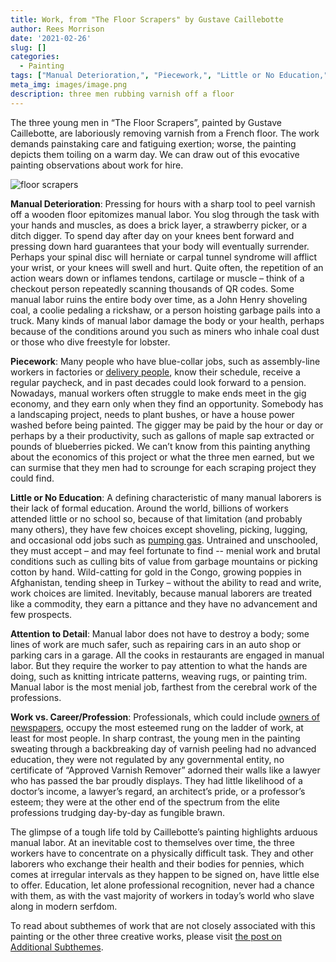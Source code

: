 ```yaml
---
title: Work, from "The Floor Scrapers" by Gustave Caillebotte
author: Rees Morrison
date: '2021-02-26'
slug: []
categories:
  - Painting
tags: ["Manual Deterioration,", "Piecework,", "Little or No Education,", "Attention to Detail,", "Work vs. Career/Profession", ]
meta_img: images/image.png
description: three men rubbing varnish off a floor
---
```


The three young men in “The Floor Scrapers”, painted by Gustave Caillebotte, are laboriously removing varnish from a French floor.  The work demands painstaking care and fatiguing exertion; worse, the painting depicts them toiling on a warm day.  We can draw out of this evocative painting observations about work for hire.

![floor scrapers](/media/WorkScrapers.png)

**Manual Deterioration**:  Pressing for hours with a sharp tool to peel varnish off a wooden floor epitomizes manual labor.  You slog through the task with your hands and muscles, as does a brick layer, a strawberry picker, or a ditch digger.  To spend day after day on your knees bent forward and pressing down hard guarantees that your body will eventually surrender. Perhaps your spinal disc will herniate or carpal tunnel syndrome will afflict your wrist, or your knees will swell and hurt.   Quite often, the repetition of an action wears down or inflames tendons, cartilage or muscle – think of a checkout person repeatedly scanning thousands of QR codes.  Some manual labor ruins the entire body over time, as a John Henry shoveling coal, a coolie pedaling a rickshaw, or a person hoisting garbage pails into a truck. Many kinds of manual labor damage the body or your health, perhaps because of the conditions around you such as miners who inhale coal dust or those who dive freestyle for lobster.  

**Piecework**: Many people who have blue-collar jobs, such as assembly-line workers in factories or [delivery people](https://themesfromart.com/blog/2021-02-26-worksnowy/worksnowy/), know their schedule, receive a regular paycheck, and in past decades could look forward to a pension. Nowadays, manual workers often struggle to make ends meet in the gig economy, and they earn only when they find an opportunity.   Somebody has a landscaping project, needs to plant bushes, or have a house power washed before being painted. The gigger may be paid by the hour or day or perhaps by a their productivity, such as gallons of maple sap extracted or pounds of blueberries picked. We can’t know from this painting anything about the economics of this project or what the three men earned, but we can surmise that they men had to scrounge for each scraping project they could find.

**Little or No Education**:   A defining characteristic of many manual laborers is their lack of formal education.  Around the world, billions of workers attended little or no school so, because of that limitation (and probably many others), they have few choices except shoveling, picking, lugging, and occasional odd jobs such as [pumping gas](https://themesfromart.com/blog/2021-02-26-workproud/workproud/).  Untrained and unschooled, they must accept – and may feel fortunate to find -- menial work and brutal conditions such as culling bits of value from garbage mountains or picking cotton by hand.  Wild-catting for gold in the Congo, growing poppies in Afghanistan, tending sheep in Turkey – without the ability to read and write, work choices are limited.  Inevitably, because manual laborers are treated like a commodity, they earn a pittance and they have no advancement and few prospects.  

**Attention to Detail**:  Manual labor does not have to destroy a body; some lines of work are much safer, such as repairing cars in an auto shop or parking cars in a garage.  All the cooks in restaurants are engaged in manual labor.  But they require the worker to pay attention to what the hands are doing, such as knitting intricate patterns, weaving rugs, or painting trim.  Manual labor is the most menial job, farthest from the cerebral work of the professions.

**Work vs. Career/Profession**:   Professionals, which could include [owners of newspapers](https://themesfromart.com/blog/2021-02-26-workkane/workkane/), occupy the most esteemed rung on the ladder of work, at least for most people.   In sharp contrast, the young men in the painting sweating through a backbreaking day of varnish peeling had no advanced education, they were not regulated by any governmental entity, no certificate of “Approved Varnish Remover” adorned their walls like a lawyer who has passed the bar proudly displays.  They had little likelihood of a doctor’s income, a lawyer’s regard, an architect’s pride, or a professor’s esteem; they were at the other end of the spectrum from the elite professions trudging day-by-day as fungible brawn.


The glimpse of a tough life told by Caillebotte’s painting highlights arduous manual labor.  At an inevitable cost to themselves over time, the three workers have to concentrate on a physically difficult task.  They and other laborers who exchange their health and their bodies for pennies, which comes at irregular intervals as they happen to be signed on, have little else to offer.  Education, let alone professional recognition, never had a chance with them, as with the vast majority of workers in today’s world who slave along in modern serfdom.  

To read about subthemes of work that are not closely associated with this painting or the other three creative works, please visit [the post on Additional Subthemes](https://themesfromart.com/blog/2021-02-26-workadditional/workperspective/).
